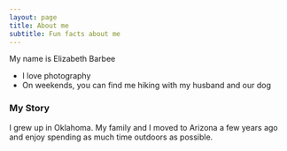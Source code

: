 ```yaml
---
layout: page
title: About me
subtitle: Fun facts about me
---
```


My name is Elizabeth Barbee

- I love photography
- On weekends, you can find me hiking with my husband and our dog

### My Story

I grew up in Oklahoma. My family and I moved to Arizona a few years ago and enjoy spending as much time outdoors as possible.
